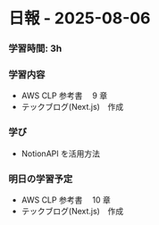 # 日報 - 2025-08-06

### 学習時間: 3h

### 学習内容

- AWS CLP 参考書　 9 章
- テックブログ(Next.js)　作成

### 学び

- NotionAPI を活用方法

### 明日の学習予定

- AWS CLP 参考書　 10 章
- テックブログ(Next.js)　作成
